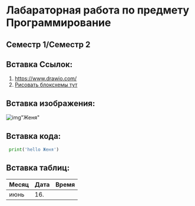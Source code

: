 # Лабараторная работа по предмету Программирование
## Семестр 1/Семестр 2

## Вставка Ссылок:
1. <https://www.drawio.com/>
2. [Рисовать блоксхемы тут](https://www.drawio.com/ "Текст")
## Вставка изображения:
![img](https://cdn1.ozone.ru/s3/multimedia-j/6630304447.jpg)"Женя" 
 ## Вставка кода:
```python
 print('hello Женя')
```
## Вставка таблиц:
|Месяц|Дата|Время|
|----|----------|-----|
|июнь|16.

